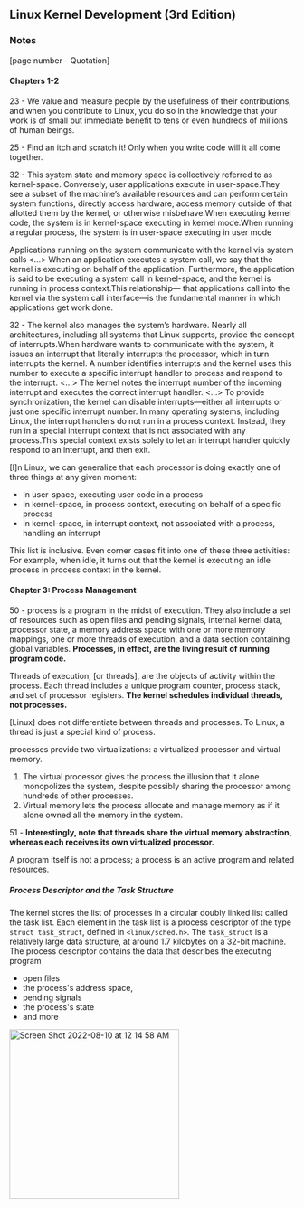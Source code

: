 ## Linux Kernel Development (3rd Edition)

### Notes

[page number - Quotation]

#### Chapters 1-2
23 - We value and measure people by the usefulness of their contributions, and when you contribute to Linux, you do so in the knowledge that your work is of small but immediate benefit to tens or even hundreds of millions of human beings.

25 - Find an itch and scratch it! Only when you write code will it all come together.

32 - This system state and memory space is collectively referred to as kernel-space. Conversely, user applications execute in user-space.They see a subset of the machine’s available resources and can perform certain system functions, directly access hardware, access memory outside of that allotted them by the kernel, or otherwise misbehave.When executing kernel code, the system is in kernel-space executing in kernel mode.When running a regular process, the system is in user-space executing in user mode

Applications running on the system communicate with the kernel via system calls <…> When an application executes a system call, we say that the kernel is executing on behalf of the application. Furthermore, the application is said to be executing a system call in kernel-space, and the kernel is running in process context.This relationship— that applications call into the kernel via the system call interface—is the fundamental manner in which applications get work done.

32 - The kernel also manages the system’s hardware. Nearly all architectures, including all systems that Linux supports, provide the concept of interrupts.When hardware wants to communicate with the system, it issues an interrupt that literally interrupts the processor, which in turn interrupts the kernel.
A number identifies interrupts and the kernel uses this number to execute a specific interrupt handler to process and respond to the interrupt. <…> The kernel notes the interrupt number of the incoming interrupt and executes the correct interrupt handler. <…> To provide synchronization, the kernel can disable interrupts—either all interrupts or just one specific interrupt number. In many operating systems, including Linux, the interrupt handlers do not run in a process context. Instead, they run in a special interrupt context that is not associated with any process.This special context exists solely to let an interrupt handler quickly respond to an interrupt, and then exit.

[I]n Linux, we can generalize that each processor is doing exactly one of three things at any given moment:
- In user-space, executing user code in a process
- In kernel-space, in process context, executing on behalf of a specific process
- In kernel-space, in interrupt context, not associated with a process, handling an interrupt

This list is inclusive. Even corner cases fit into one of these three activities: For example, when idle, it turns out that the kernel is executing an idle process in process context in the kernel.


#### Chapter 3: Process Management
50 - process is a program in the midst of execution. They also include a set of resources such as open files and pending signals, internal kernel data, processor state, a memory address space with one or more memory
mappings, one or more threads of execution, and a data section containing global variables. **Processes, in effect, are the living result of running program code.**

Threads of execution, [or threads], are the objects of activity within the process. Each thread includes a unique program counter, process stack, and set of processor registers. **The kernel schedules individual threads, not processes.**

[Linux] does not differentiate between threads and processes. To Linux, a thread is just a special kind of process.

processes provide two virtualizations: a virtualized processor and virtual memory. 
1) The virtual processor gives the process the illusion that it alone monopolizes the system, despite possibly sharing the processor among hundreds of other processes.
1) Virtual memory lets the process allocate and manage memory as if it alone owned all the memory in the system.

51 - **Interestingly, note that threads share the virtual memory abstraction, whereas each receives its own virtualized processor.**

A program itself is not a process; a process is an active program and related resources.

##### Process Descriptor and the Task Structure

The kernel stores the list of processes in a circular doubly linked list called the task list. Each element in the task list is a process descriptor of the type `struct task_struct`, defined in `<linux/sched.h>`.
The `task_struct` is a relatively large data structure, at around 1.7 kilobytes on a 32-bit machine. The process descriptor contains the data that describes the executing program
- open files
- the process's address space,
- pending signals
- the process's state
- and more
<img width="300" alt="Screen Shot 2022-08-10 at 12 14 58 AM" src="https://user-images.githubusercontent.com/8170405/183688429-2b013185-35eb-48a1-9d4b-458fd9b9bb31.png">

